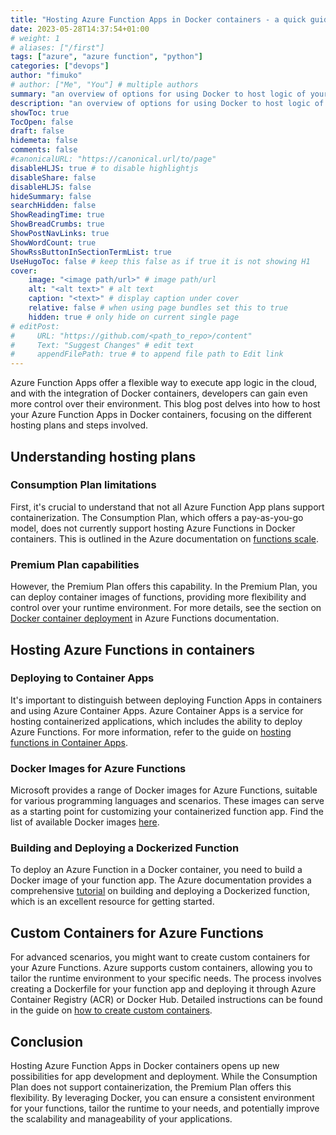 ```yaml
---
title: "Hosting Azure Function Apps in Docker containers - a quick guide"
date: 2023-05-28T14:37:54+01:00
# weight: 1
# aliases: ["/first"]
tags: ["azure", "azure function", "python"]
categories: ["devops"]
author: "fimuko"
# author: ["Me", "You"] # multiple authors
summary: "an overview of options for using Docker to host logic of your Azure Function App" # this shows up on the list
description: "an overview of options for using Docker to host logic of your Azure Function App" # this shows up on the single page
showToc: true
TocOpen: false
draft: false
hidemeta: false
comments: false
#canonicalURL: "https://canonical.url/to/page"
disableHLJS: true # to disable highlightjs
disableShare: false
disableHLJS: false
hideSummary: false
searchHidden: false
ShowReadingTime: true
ShowBreadCrumbs: true
ShowPostNavLinks: true
ShowWordCount: true
ShowRssButtonInSectionTermList: true
UseHugoToc: false # keep this false as if true it is not showing H1
cover:
    image: "<image path/url>" # image path/url
    alt: "<alt text>" # alt text
    caption: "<text>" # display caption under cover
    relative: false # when using page bundles set this to true
    hidden: true # only hide on current single page
# editPost:
#     URL: "https://github.com/<path_to_repo>/content"
#     Text: "Suggest Changes" # edit text
#     appendFilePath: true # to append file path to Edit link
---
```



Azure Function Apps offer a flexible way to execute app logic in the cloud, and with the integration of Docker containers, developers can gain even more control over their environment. This blog post delves into how to host your Azure Function Apps in Docker containers, focusing on the different hosting plans and steps involved.

## Understanding hosting plans

### Consumption Plan limitations

First, it's crucial to understand that not all Azure Function App plans support containerization. The Consumption Plan, which offers a pay-as-you-go model, does not currently support hosting Azure Functions in Docker containers. This is outlined in the Azure documentation on [functions scale](https://learn.microsoft.com/en-us/azure/azure-functions/functions-scale#operating-systemruntime).

### Premium Plan capabilities

However, the Premium Plan offers this capability. In the Premium Plan, you can deploy container images of functions, providing more flexibility and control over your runtime environment. For more details, see the section on [Docker container deployment](https://learn.microsoft.com/en-us/azure/azure-functions/functions-deployment-technologies#docker-container) in Azure Functions documentation.

## Hosting Azure Functions in containers

### Deploying to Container Apps

It's important to distinguish between deploying Function Apps in containers and using Azure Container Apps. Azure Container Apps is a service for hosting containerized applications, which includes the ability to deploy Azure Functions. For more information, refer to the guide on [hosting functions in Container Apps](https://learn.microsoft.com/en-us/azure/azure-functions/functions-container-apps-hosting).

### Docker Images for Azure Functions

Microsoft provides a range of Docker images for Azure Functions, suitable for various programming languages and scenarios. These images can serve as a starting point for customizing your containerized function app. Find the list of available Docker images [here](https://mcr.microsoft.com/en-us/product/azure-functions/python/about).

### Building and Deploying a Dockerized Function

To deploy an Azure Function in a Docker container, you need to build a Docker image of your function app. The Azure documentation provides a comprehensive [tutorial](https://learn.microsoft.com/en-us/azure/azure-functions/functions-deploy-container-apps?tabs=acr%2Cbash&pivots=programming-language-python) on building and deploying a Dockerized function, which is an excellent resource for getting started.

## Custom Containers for Azure Functions

For advanced scenarios, you might want to create custom containers for your Azure Functions. Azure supports custom containers, allowing you to tailor the runtime environment to your specific needs. The process involves creating a Dockerfile for your function app and deploying it through Azure Container Registry (ACR) or Docker Hub. Detailed instructions can be found in the guide on [how to create custom containers](https://learn.microsoft.com/en-us/azure/azure-functions/functions-how-to-custom-container?tabs=acr%2Cazure-cli&pivots=azure-functions).

## Conclusion

Hosting Azure Function Apps in Docker containers opens up new possibilities for app development and deployment. While the Consumption Plan does not support containerization, the Premium Plan offers this flexibility. By leveraging Docker, you can ensure a consistent environment for your functions, tailor the runtime to your needs, and potentially improve the scalability and manageability of your applications.
